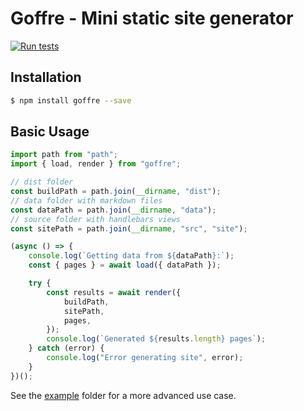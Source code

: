 # Goffre - Mini static site generator

[![Run tests](https://github.com/moonwave99/goffre/actions/workflows/tests.yml/badge.svg)](https://github.com/moonwave99/goffre/actions/workflows/tests.yml)

## Installation

```bash
$ npm install goffre --save
```

## Basic Usage

```js
import path from "path";
import { load, render } from "goffre";

// dist folder
const buildPath = path.join(__dirname, "dist");
// data folder with markdown files
const dataPath = path.join(__dirname, "data");
// source folder with handlebars views
const sitePath = path.join(__dirname, "src", "site");

(async () => {
    console.log(`Getting data from ${dataPath}:`);
    const { pages } = await load({ dataPath });

    try {
        const results = await render({
            buildPath,
            sitePath,
            pages,
        });
        console.log(`Generated ${results.length} pages`);
    } catch (error) {
        console.log("Error generating site", error);
    }
})();
```

See the [example](tree/main/example) folder for a more advanced use case.
